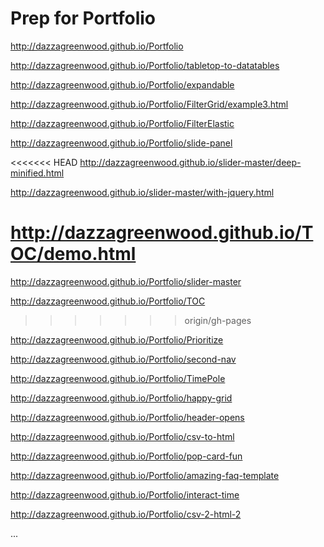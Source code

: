 # Prep for Portfolio

http://dazzagreenwood.github.io/Portfolio

http://dazzagreenwood.github.io/Portfolio/tabletop-to-datatables

http://dazzagreenwood.github.io/Portfolio/expandable

http://dazzagreenwood.github.io/Portfolio/FilterGrid/example3.html

http://dazzagreenwood.github.io/Portfolio/FilterElastic

http://dazzagreenwood.github.io/Portfolio/slide-panel

<<<<<<< HEAD
http://dazzagreenwood.github.io/slider-master/deep-minified.html

http://dazzagreenwood.github.io/slider-master/with-jquery.html


http://dazzagreenwood.github.io/TOC/demo.html
=======
http://dazzagreenwood.github.io/Portfolio/slider-master

http://dazzagreenwood.github.io/Portfolio/TOC
>>>>>>> origin/gh-pages

http://dazzagreenwood.github.io/Portfolio/Prioritize

http://dazzagreenwood.github.io/Portfolio/second-nav

http://dazzagreenwood.github.io/Portfolio/TimePole

http://dazzagreenwood.github.io/Portfolio/happy-grid

http://dazzagreenwood.github.io/Portfolio/header-opens

http://dazzagreenwood.github.io/Portfolio/csv-to-html


http://dazzagreenwood.github.io/Portfolio/pop-card-fun

http://dazzagreenwood.github.io/Portfolio/amazing-faq-template

http://dazzagreenwood.github.io/Portfolio/interact-time

http://dazzagreenwood.github.io/Portfolio/csv-2-html-2


...
